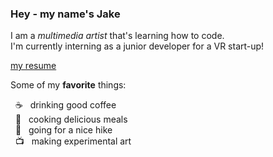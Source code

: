 ### Hey - my name's Jake

I am a *multimedia artist* that's learning how to code.  
I'm currently interning as a junior developer for a VR start-up!

[my resume](https://jakebytes.github.io/jakebytes/)  

Some of my **favorite** things: 
<p> &nbsp ☕ &nbsp drinking good coffee <br>
    &nbsp 🍝 &nbsp cooking delicious meals <br>
    &nbsp 🥾 &nbsp going for a nice hike <br>
    &nbsp 📺 &nbsp making experimental art <br>
</p>
